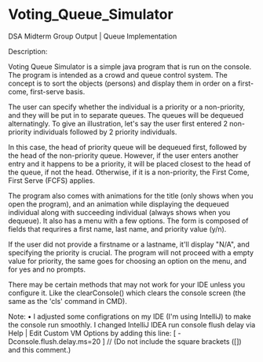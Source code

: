 # Voting_Queue_Simulator
DSA Midterm Group Output | Queue Implementation

Description: 

Voting Queue Simulator is a simple java program that is run on the console. The program is intended as 
a crowd and queue control system. The concept is to sort the objects (persons) and display them in order
on a first-come, first-serve basis. 

The user can specify whether the individual is a priority or a non-priority, and they will be put in to separate
queues. The queues will be dequeued alternatingly. To give an illustration, let's say the user first entered 2 
non-priority individuals followed by 2 priority individuals. 

In this case, the head of priority queue will be dequeued first, followed by the head of the non-priority queue. 
However, if the user enters another entry and it happens to be a priority, it will be placed closest to the head 
of the queue, if not the head. Otherwise, if it is a non-priority, the First Come, First Serve (FCFS) applies.

The program also comes with animations for the title (only shows when you open the program), and an animation while 
displaying the dequeued individual along with succeeding individual (always shows when you dequeue). It also has a 
menu with a few options. The form is composed of fields that requrires a first name, last name, and priority value (y/n).

If the user did not provide a firstname or a lastname, it'll display "N/A", and specifying the priority is crucial.
The program will not proceed with a empty value for priority, the same goes for choosing an option on the menu, and for
yes and no prompts.

There may be certain methods that may not work for your IDE unless you configure it. Like the clearConsole() which 
clears the console screen (the same as the 'cls' command in CMD).

Note: 
• I adjusted some configrations on my IDE (I'm using IntelliJ) to make the console run smoothly.
  I changed IntelliJ IDEA run console flush delay via Help | Edit Custom VM Options by adding this line:
  [ -Dconsole.flush.delay.ms=20 ] // (Do not include the square brackets ([]) and this comment.)
